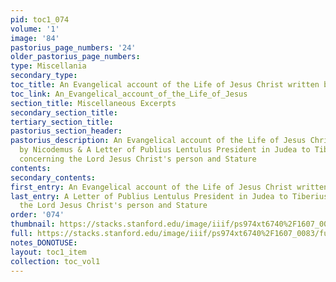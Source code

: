 ```yaml
---
pid: toc1_074
volume: '1'
image: '84'
pastorius_page_numbers: '24'
older_pastorius_page_numbers: 
type: Miscellania
secondary_type: 
toc_title: An Evangelical account of the Life of Jesus Christ written by Nicodemus
toc_link: An_Evangelical_account_of_the_Life_of_Jesus
section_title: Miscellaneous Excerpts
secondary_section_title: 
tertiary_section_title: 
pastorius_section_header: 
pastorius_description: An Evangelical account of the Life of Jesus Christ written
  by Nicodemus & A Letter of Publius Lentulus President in Judea to Tiberius Caesar
  concerning the Lord Jesus Christ's person and Stature
contents: 
secondary_contents: 
first_entry: An Evangelical account of the Life of Jesus Christ written by Nicodemus
last_entry: A Letter of Publius Lentulus President in Judea to Tiberius Caesar concerning
  the Lord Jesus Christ's person and Stature
order: '074'
thumbnail: https://stacks.stanford.edu/image/iiif/ps974xt6740%2F1607_0083/full/100,/0/default.jpg
full: https://stacks.stanford.edu/image/iiif/ps974xt6740%2F1607_0083/full/full/0/default.jpg
notes_DONOTUSE: 
layout: toc1_item
collection: toc_vol1
---
```

